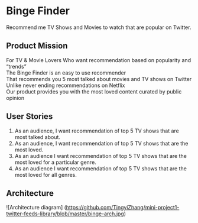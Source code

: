 # Binge Finder

Recommend me TV Shows and Movies to watch that are popular on Twitter.

## Product Mission


For TV & Movie Lovers 
Who want recommendation based on popularity and “trends”  
The Binge Finder  is an easy to use recommender  
That recommends you 5 most talked about movies and TV shows on Twitter  
Unlike never ending recommendations on Netflix  
Our product provides you with the most loved content curated by public opinion


## User Stories
1. As an audience, I want recommendation of top 5 TV shows that are most talked about.
2. As an audience, I want recommendation of top 5 TV shows that are the most loved.
3. As an audience I want  recommendation of top 5 TV shows that are the most loved for a particular genre.
4. As an audience I want  recommendation of top 5 TV shows that are the most loved for all genres.


## Architecture
![Architecture diagram]
(https://github.com/TingyiZhang/mini-project1-twitter-feeds-library/blob/master/binge-arch.jpg)
